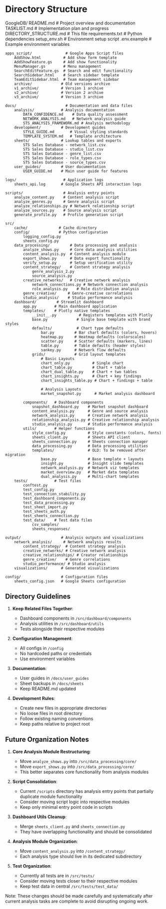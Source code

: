 # Directory Structure

GoogleDB/
    README.md                    # Project overview and documentation
    TASKLIST.md                 # Implementation plan and progress
    DIRECTORY_STRUCTURE.md      # This file
    requirements.txt            # Python dependencies
    setup_env.sh               # Environment setup script
    .env.example               # Example environment variables

    apps_script/               # Google Apps Script files
        AddShow.html          # Add show form template
        AddShowFeature.gs     # Add show functionality
        MenuManager.gs        # Menu management
        SearchEditFeature.gs  # Search and edit functionality
        SearchSidebar.html    # Search sidebar template
        TeamEditSidebar.html  # Team management sidebar
        archive/             # Old versions archive
        v1_archive/          # Version 1 archive
        v2_archive/          # Version 2 archive
        v3_archive/          # Version 3 archive

    docs/                      # Documentation and data files
        analysis/            # Analysis documentation
            DATA_CONFIDENCE.md    # Data quality assessment
            NETWORK_ANALYSIS.md   # Network analysis guide
            STS_ANALYSIS_FRAMEWORK.md # Analysis methodology
        development/         # Development guides
            STYLE_GUIDE.md       # Visual styling standards
            TEMPLATE_SYSTEM.md   # Template architecture
        sheets/              # Lookup tables and exports
            STS Sales Database - network_list.csv
            STS Sales Database - studio_list.csv
            STS Sales Database - genre_list.csv
            STS Sales Database - role_types.csv
            STS Sales Database - source_types.csv
        user_guides/         # User documentation
            USER_GUIDE.md    # Main user guide for features

    logs/                     # Application logs
        sheets_api.log       # Google Sheets API interaction logs

    scripts/                  # Analysis entry points
        analyze_content.py    # Content analysis script
        analyze_genres.py     # Genre analysis script
        analyze_relationships.py # Network relationship script
        analyze_sources.py    # Source analysis script
        generate_profile.py   # Profile generation script

    src/
        cache/              # Cache directory
        config/             # Python configuration
            logging_config.py
            sheets_config.py
        data_processing/         # Data processing and analysis
            analyze_shows.py     # Core data analysis utilities
            content_analysis.py  # Content analysis module
            export_shows.py      # Data export functionality
            verify_setup.py      # Setup verification utility
            content_strategy/    # Content strategy analysis
                genre_analysis_2.py
                source_analysis.py
            creative_networks/   # Creative network analysis
                network_connections.py # Network connection analysis
                role_analysis.py    # Role distribution analysis
            genre_creative/     # Genre-creative correlations
            studio_analysis/    # Studio performance analysis
        dashboard/         # Streamlit dashboard
            app.py        # Main dashboard application
            templates/    # Plotly native templates
                __init__.py          # Registers templates with Plotly
                base.py             # Single base template with brand styles
                defaults/           # Chart type defaults
                    bar.py         # Bar chart defaults (colors, hovers)
                    heatmap.py     # Heatmap defaults (colorscales)
                    scatter.py     # Scatter defaults (markers, lines)
                    table.py       # Table defaults (header styles)
                    sankey.py      # Network flow defaults
                grids/             # Grid layout templates
                    # Basic Layouts
                    chart_only.py          # Single chart
                    chart_table.py         # Chart + table
                    chart_dual_table.py    # Chart + two tables
                    chart_insights.py      # Chart + key findings
                    chart_insights_table.py # Chart + findings + table
                    
                    # Analysis Layouts
                    market_snapshot.py      # Market analysis dashboard

            components/   # Dashboard components
                snapshot_dashboard.py    # Market snapshot dashboard
                content_analysis.py      # Genre and source analysis
                network_analysis.py      # Creative network analysis
                relationship_analysis.py # Creative relationship analysis
                studio_analysis.py       # Studio performance analysis
            utils/        # Helper functions
                style_config.py          # Style constants (colors, fonts)
                sheets_client.py         # Sheets API client
                sheets_connection.py     # Sheets connection manager
                data_processing.py       # Data processing utilities
                templates/               # OLD: To be removed after migration
                    base.py              # Base template + layouts
                    insight.py           # Insight slide templates
                    network_analysis.py  # Network viz templates
                    market_overview.py   # Market data templates
                    dual_analysis.py     # Multi-chart templates
        tests/            # Test files
            conftest.py
            test_config.py
            test_connection_stability.py
            test_dashboard_components.py
            test_data_processing.py
            test_sheet_import.py
            test_sheets_auth.py
            test_sheets_connection.py
            test_data/    # Test data files
                csv_samples/
                sheets_responses/

    output/                  # Analysis outputs and visualizations
        network_analysis/     # Network analysis results
            content_strategy/  # Content strategy analysis
            creative_networks/ # Creative network analysis
            creative_relationships/ # Creator relationships
            genre_creative/    # Genre correlations
            studio_performance/ # Studio analysis
        visualizations/      # Generated visualizations

    config/                  # Configuration files
        sheets_config.json   # Google Sheets configuration

## Directory Guidelines

1. **Keep Related Files Together**:
    - Dashboard components in `/src/dashboard/components`
    - Analysis utilities in `/src/dashboard/utils`
    - Tests alongside their respective modules

2. **Configuration Management**:
    - All configs in `/config`
    - No hardcoded paths or credentials
    - Use environment variables

3. **Documentation**:
    - User guides in `/docs/user_guides`
    - Sheet backups in `/docs/sheets`
    - Keep README.md updated

4. **Development Rules**:
    - Create new files in appropriate directories
    - No loose files in root directory
    - Follow existing naming conventions
    - Keep paths relative to project root

## Future Organization Notes

1. **Core Analysis Module Restructuring**:
    - Move `analyze_shows.py` into `/src/data_processing/core/`
    - Move `export_shows.py` into `/src/data_processing/core/`
    - This better separates core functionality from analysis modules

2. **Script Consolidation**:
    - Current `/scripts` directory has analysis entry points that partially duplicate module functionality
    - Consider moving script logic into respective modules
    - Keep only minimal entry point code in scripts

3. **Dashboard Utils Cleanup**:
    - Merge `sheets_client.py` and `sheets_connection.py`
    - They have overlapping functionality and should be consolidated

4. **Analysis Module Organization**:
    - Move `content_analysis.py` into `/content_strategy/`
    - Each analysis type should live in its dedicated subdirectory

5. **Test Organization**:
    - Currently all tests are in `/src/tests/`
    - Consider moving tests closer to their respective modules
    - Keep test data in central `/src/tests/test_data/`

Note: These changes should be made carefully and systematically after current analysis tasks are complete to avoid disrupting ongoing work.
